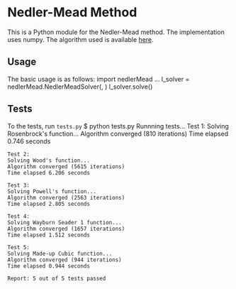 # Nedler-Mead Method
This is a Python module for the Nedler-Mead method. The implementation uses numpy. The algorithm used is available [here](https://en.wikipedia.org/wiki/Nelder-Mead_method#One_possible_variation_of_the_NM_algorithm).

## Usage
The basic usage is as follows:
	import nedlerMead
	...
	l_solver = nedlerMead.NedlerMeadSolver(<number of dimensions>, <function>)
	l_solver.solve(<start point>)

## Tests
To the tests, run `tests.py`
	$ python tests.py
	Runnning tests...
	Test 1:
	Solving Rosenbrock's function...
	Algorithm converged (810 iterations)
	Time elapsed 0.746 seconds
	
	Test 2:
	Solving Wood's function...
	Algorithm converged (5615 iterations)
	Time elapsed 6.206 seconds
	
	Test 3:
	Solving Powell's function...
	Algorithm converged (2563 iterations)
	Time elapsed 2.805 seconds
	
	Test 4:
	Solving Wayburn Seader 1 function...
	Algorithm converged (1657 iterations)
	Time elapsed 1.512 seconds
	
	Test 5:
	Solving Made-up Cubic function...
	Algorithm converged (944 iterations)
	Time elapsed 0.944 seconds
	
	Report: 5 out of 5 tests passed
